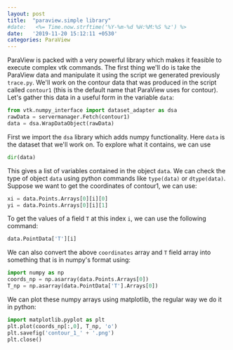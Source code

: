 ```yaml
---
layout: post
title:  "paraview.simple library"
#date:   <%= Time.now.strftime('%Y-%m-%d %H:%M:%S %z') %>
date:   '2019-11-20 15:12:11 +0530'
categories: ParaView
---
```

ParaView is packed with a very powerful library which makes it feasible to execute complex vtk commands. The first thing we'll do is take the ParaView data and manipulate it using the script we generated previously `trace.py`. We'll work on the contour data that was produced in the script called `contour1` (this is the default name that ParaView uses for contour). Let's gather this data in a useful form in the variable `data`:
```python
from vtk.numpy_interface import dataset_adapter as dsa
rawData = servermanager.Fetch(contour1)
data = dsa.WrapDataObject(rawData)
```
First we import the `dsa` library which adds numpy functionality. Here `data` is the dataset that we'll work on. To explore what it contains, we can use
```python
dir(data)
```
This gives a list of variables contained in the object `data`. We can check the type of object `data` using python commands like `type(data)` or `dtype(data)`. Suppose we want to get the coordinates of contour1, we can use:
```python
xi = data.Points.Arrays[0][i][0]
yi = data.Points.Arrays[0][i][1]
```
To get the values of a field `T` at this index `i`, we can use the following command:
```python
data.PointData['T'][i]
```
We can also convert the above `coordinates` array and `T` field array into something that is in numpy's format using:
```python
import numpy as np
coords_np = np.asarray(data.Points.Arrays[0])
T_np = np.asarray(data.PointData['T'].Arrays[0])
```
We can plot these numpy arrays using matplotlib, the regular way we do it in python:
```python
import matplotlib.pyplot as plt
plt.plot(coords_np[:,0], T_np, 'o')
plt.savefig('contour_1_' + '.png')
plt.close()
```